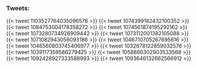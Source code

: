### Tweets:

{{< tweet 1103527764035096576 >}}
{{< tweet 1074399182432100352 >}}
{{< tweet 1084753004178358272 >}}
{{< tweet 1074561874195292162 >}}
{{< tweet 1073280734926909442 >}}
{{< tweet 1073112001382105088 >}}
{{< tweet 1071082943056093186 >}}
{{< tweet 1046710705267695616 >}}
{{< tweet 1046560803745406977 >}}
{{< tweet 1032678122859032576 >}}
{{< tweet 1039117359586279425 >}}
{{< tweet 1058886302903533568 >}}
{{< tweet 1092428927333588993 >}}
{{< tweet 1093646132662566912 >}}

